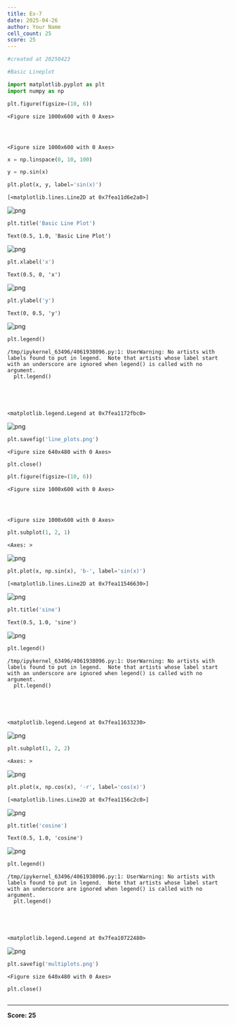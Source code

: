 ```yaml
---
title: Ex-7
date: 2025-04-26
author: Your Name
cell_count: 25
score: 25
---
```


```python
#created at 20250423
```


```python
#Basic Lineplot
```


```python
import matplotlib.pyplot as plt
import numpy as np
```


```python
plt.figure(figsize=(10, 6))
```




    <Figure size 1000x600 with 0 Axes>




    <Figure size 1000x600 with 0 Axes>



```python
x = np.linspace(0, 10, 100)
```


```python
y = np.sin(x)
```


```python
plt.plot(x, y, label='sin(x)')
```




    [<matplotlib.lines.Line2D at 0x7fea11d6e2a0>]




    
![png](/pyynotes/images/ex-7_6_1.png)
    



```python
plt.title('Basic Line Plot')
```




    Text(0.5, 1.0, 'Basic Line Plot')




    
![png](/pyynotes/images/ex-7_7_1.png)
    



```python
plt.xlabel('x')
```




    Text(0.5, 0, 'x')




    
![png](/pyynotes/images/ex-7_8_1.png)
    



```python
plt.ylabel('y')
```




    Text(0, 0.5, 'y')




    
![png](/pyynotes/images/ex-7_9_1.png)
    



```python
plt.legend()
```

    /tmp/ipykernel_63496/4061938096.py:1: UserWarning: No artists with labels found to put in legend.  Note that artists whose label start with an underscore are ignored when legend() is called with no argument.
      plt.legend()





    <matplotlib.legend.Legend at 0x7fea1172fbc0>




    
![png](/pyynotes/images/ex-7_10_2.png)
    



```python
plt.savefig('line_plots.png')
```


    <Figure size 640x480 with 0 Axes>



```python
plt.close()
```


```python
plt.figure(figsize=(10, 6))

```




    <Figure size 1000x600 with 0 Axes>




    <Figure size 1000x600 with 0 Axes>



```python
plt.subplot(1, 2, 1)

```




    <Axes: >




    
![png](/pyynotes/images/ex-7_14_1.png)
    



```python
plt.plot(x, np.sin(x), 'b-', label='sin(x)')
```




    [<matplotlib.lines.Line2D at 0x7fea11546630>]




    
![png](/pyynotes/images/ex-7_15_1.png)
    



```python
plt.title('sine')
```




    Text(0.5, 1.0, 'sine')




    
![png](/pyynotes/images/ex-7_16_1.png)
    



```python
plt.legend()
```

    /tmp/ipykernel_63496/4061938096.py:1: UserWarning: No artists with labels found to put in legend.  Note that artists whose label start with an underscore are ignored when legend() is called with no argument.
      plt.legend()





    <matplotlib.legend.Legend at 0x7fea11633230>




    
![png](/pyynotes/images/ex-7_17_2.png)
    



```python
plt.subplot(1, 2, 2)
```




    <Axes: >




    
![png](/pyynotes/images/ex-7_18_1.png)
    



```python
plt.plot(x, np.cos(x), '-r', label='cos(x)')
```




    [<matplotlib.lines.Line2D at 0x7fea1156c2c0>]




    
![png](/pyynotes/images/ex-7_19_1.png)
    



```python
plt.title('cosine')
```




    Text(0.5, 1.0, 'cosine')




    
![png](/pyynotes/images/ex-7_20_1.png)
    



```python
plt.legend()
```

    /tmp/ipykernel_63496/4061938096.py:1: UserWarning: No artists with labels found to put in legend.  Note that artists whose label start with an underscore are ignored when legend() is called with no argument.
      plt.legend()





    <matplotlib.legend.Legend at 0x7fea10722480>




    
![png](/pyynotes/images/ex-7_21_2.png)
    



```python
plt.savefig('multiplots.png')
```


    <Figure size 640x480 with 0 Axes>



```python
plt.close()
```


```python

```


---
**Score: 25**